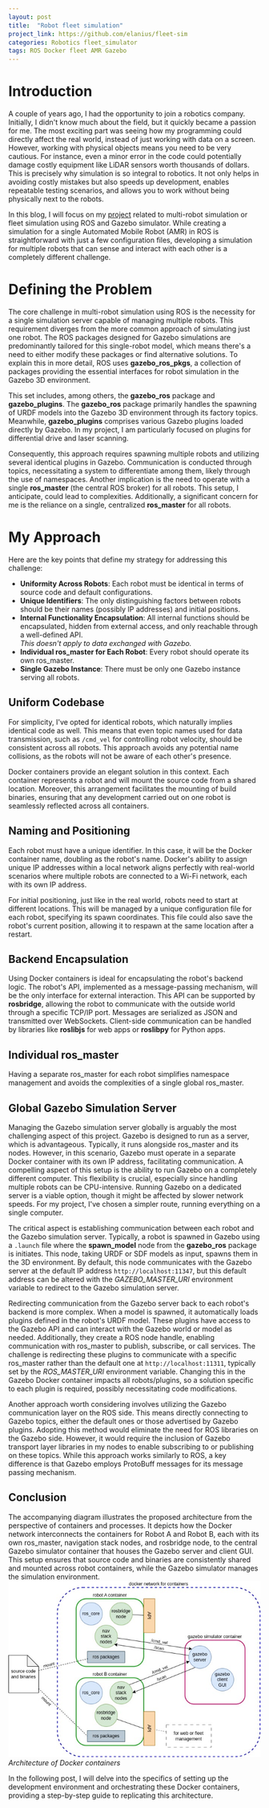 ```yaml
---
layout: post
title:  "Robot fleet simulation"
project_link: https://github.com/elanius/fleet-sim
categories: Robotics fleet_simulator
tags: ROS Docker fleet AMR Gazebo
---
```


# Introduction
A couple of years ago, I had the opportunity to join a robotics company. Initially, I didn't know much about the field, but it quickly became a passion for me. The most exciting part was seeing how my programming could directly affect the real world, instead of just working with data on a screen. However, working with physical objects means you need to be very cautious. For instance, even a minor error in the code could potentially damage costly equipment like LiDAR sensors worth thousands of dollars. This is precisely why simulation is so integral to robotics. It not only helps in avoiding costly mistakes but also speeds up development, enables repeatable testing scenarios, and allows you to work without being physically next to the robots.

In this blog, I will focus on my [project](https://github.com/elanius/fleet-sim) related to multi-robot simulation or fleet simulation using ROS and Gazebo simulator. While creating a simulation for a single Automated Mobile Robot (AMR) in ROS is straightforward with just a few configuration files, developing a simulation for multiple robots that can sense and interact with each other is a completely different challenge.

# Defining the Problem
The core challenge in multi-robot simulation using ROS is the necessity for a single simulation server capable of managing multiple robots. This requirement diverges from the more common approach of simulating just one robot. The ROS packages designed for Gazebo simulations are predominantly tailored for this single-robot model, which means there's a need to either modify these packages or find alternative solutions. To explain this in more detail, ROS uses **gazebo_ros_pkgs**, a collection of packages providing the essential interfaces for robot simulation in the Gazebo 3D environment.

This set includes, among others, the **gazebo_ros** package and **gazebo_plugins**. The **gazebo_ros** package primarily handles the spawning of URDF models into the Gazebo 3D environment through its factory topics. Meanwhile, **gazebo_plugins** comprises various Gazebo plugins loaded directly by Gazebo. In my project, I am particularly focused on plugins for differential drive and laser scanning.

Consequently, this approach requires spawning multiple robots and utilizing several identical plugins in Gazebo. Communication is conducted through topics, necessitating a system to differentiate among them, likely through the use of namespaces. Another implication is the need to operate with a single **ros_master** (the central ROS broker) for all robots. This setup, I anticipate, could lead to complexities. Additionally, a significant concern for me is the reliance on a single, centralized **ros_master** for all robots.

# My Approach
Here are the key points that define my strategy for addressing this challenge:

- **Uniformity Across Robots**: Each robot must be identical in terms of source code and default configurations.
- **Unique Identifiers**: The only distinguishing factors between robots should be their names (possibly IP addresses) and initial positions.
- **Internal Functionality Encapsulation**: All internal functions should be encapsulated, hidden from external access, and only reachable through a well-defined API. \
*This doesn't apply to data exchanged with Gazebo.*
- **Individual ros_master for Each Robot**: Every robot should operate its own ros_master.
- **Single Gazebo Instance**: There must be only one Gazebo instance serving all robots.

## Uniform Codebase
For simplicity, I've opted for identical robots, which naturally implies identical code as well. This means that even topic names used for data transmission, such as `/cmd_vel` for controlling robot velocity, should be consistent across all robots. This approach avoids any potential name collisions, as the robots will not be aware of each other's presence.

Docker containers provide an elegant solution in this context. Each container represents a robot and will mount the source code from a shared location. Moreover, this arrangement facilitates the mounting of build binaries, ensuring that any development carried out on one robot is seamlessly reflected across all containers.

## Naming and Positioning
Each robot must have a unique identifier. In this case, it will be the Docker container name, doubling as the robot's name. Docker's ability to assign unique IP addresses within a local network aligns perfectly with real-world scenarios where multiple robots are connected to a Wi-Fi network, each with its own IP address.

For initial positioning, just like in the real world, robots need to start at different locations. This will be managed by a unique configuration file for each robot, specifying its spawn coordinates. This file could also save the robot's current position, allowing it to respawn at the same location after a restart.

## Backend Encapsulation
Using Docker containers is ideal for encapsulating the robot's backend logic. The robot's API, implemented as a message-passing mechanism, will be the only interface for external interaction. This API can be supported by **rosbridge**, allowing the robot to communicate with the outside world through a specific TCP/IP port. Messages are serialized as JSON and transmitted over WebSockets. Client-side communication can be handled by libraries like **roslibjs** for web apps or **roslibpy** for Python apps.

## Individual ros_master
Having a separate ros_master for each robot simplifies namespace management and avoids the complexities of a single global ros_master.

## Global Gazebo Simulation Server
Managing the Gazebo simulation server globally is arguably the most challenging aspect of this project. Gazebo is designed to run as a server, which is advantageous. Typically, it runs alongside ros_master and its nodes. However, in this scenario, Gazebo must operate in a separate Docker container with its own IP address, facilitating communication. A compelling aspect of this setup is the ability to run Gazebo on a completely different computer. This flexibility is crucial, especially since handling multiple robots can be CPU-intensive. Running Gazebo on a dedicated server is a viable option, though it might be affected by slower network speeds. For my project, I've chosen a simpler route, running everything on a single computer.

The critical aspect is establishing communication between each robot and the Gazebo simulation server. Typically, a robot is spawned in Gazebo using a `.launch` file where the **spawn_model** node from the **gazebo_ros** package is initiates. This node, taking URDF or SDF models as input, spawns them in the 3D environment. By default, this node communicates with the Gazebo server at the default IP address `http://localhost:11347`, but this default address can be altered with the *GAZEBO_MASTER_URI* environment variable to redirect to the Gazebo simulation server.

Redirecting communication from the Gazebo server back to each robot's backend is more complex. When a model is spawned, it automatically loads plugins defined in the robot's URDF model. These plugins have access to the Gazebo API and can interact with the Gazebo world or model as needed. Additionally, they create a ROS node handle, enabling communication with ros_master to publish, subscribe, or call services. The challenge is redirecting these plugins to communicate with a specific ros_master rather than the default one at `http://localhost:11311`, typically set by the *ROS_MASTER_URI* environment variable. Changing this in the Gazebo Docker container impacts all robots/plugins, so a solution specific to each plugin is required, possibly necessitating code modifications.

Another approach worth considering involves utilizing the Gazebo communication layer on the ROS side. This means directly connecting to Gazebo topics, either the default ones or those advertised by Gazebo plugins. Adopting this method would eliminate the need for ROS libraries on the Gazebo side. However, it would require the inclusion of Gazebo transport layer libraries in my nodes to enable subscribing to or publishing on these topics. While this approach works similarly to ROS, a key difference is that Gazebo employs ProtoBuff messages for its message passing mechanism.

## Conclusion
The accompanying diagram illustrates the proposed architecture from the perspective of containers and processes. It depicts how the Docker network interconnects the containers for Robot A and Robot B, each with its own ros_master, navigation stack nodes, and rosbridge node, to the central Gazebo simulator container that houses the Gazebo server and client GUI. This setup ensures that source code and binaries are consistently shared and mounted across robot containers, while the Gazebo simulator manages the simulation environment.
![Architecture of Docker containers](/assets/img/fleet-sim-posts/fleet_dockers.jpg)
_Architecture of Docker containers_

In the following post, I will delve into the specifics of setting up the development environment and orchestrating these Docker containers, providing a step-by-step guide to replicating this architecture.
